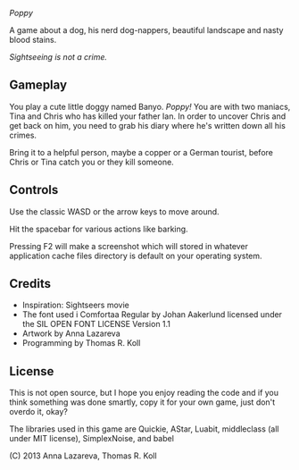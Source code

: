 
*Poppy*

A game about a dog, his nerd dog-nappers, beautiful landscape and nasty blood stains.

_Sightseeing is not a crime._


## Gameplay

You play a cute little doggy named Banyo. _Poppy!_ You are with two
maniacs, Tina and Chris who has killed your father Ian.
In order to uncover Chris and get back on him, you need to grab his
diary where he's written down all his crimes.

Bring it to a helpful person, maybe a copper or a German tourist, before Chris or Tina catch you or they kill someone.


## Controls

Use the classic WASD or the arrow keys to move around.

Hit the spacebar for various actions like barking.

Pressing F2 will make a screenshot which will stored in whatever
application cache files directory is default on your operating system.


## Credits

* Inspiration: Sightseers movie
* The font used i Comfortaa Regular by Johan Aakerlund licensed under the SIL OPEN FONT LICENSE Version 1.1  
* Artwork by Anna Lazareva
* Programming by Thomas R. Koll


## License

This is not open source, but I hope you enjoy reading the code and if
you think something was done smartly, copy it for your own game,
just don't overdo it, okay?

The libraries used in this game are Quickie, AStar, Luabit, middleclass
(all under MIT license), SimplexNoise, and babel

(C) 2013 Anna Lazareva, Thomas R. Koll

